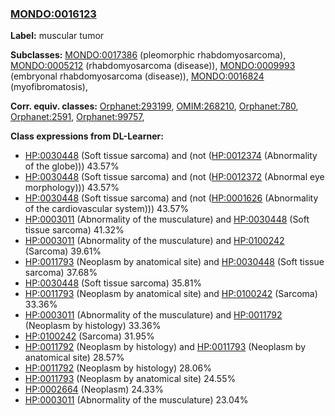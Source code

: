 
### [MONDO:0016123](http://purl.obolibrary.org/obo/MONDO_0016123)
**Label:** muscular tumor

**Subclasses:** [MONDO:0017386](http://purl.obolibrary.org/obo/MONDO_0017386) (pleomorphic rhabdomyosarcoma), [MONDO:0005212](http://purl.obolibrary.org/obo/MONDO_0005212) (rhabdomyosarcoma (disease)), [MONDO:0009993](http://purl.obolibrary.org/obo/MONDO_0009993) (embryonal rhabdomyosarcoma (disease)), [MONDO:0016824](http://purl.obolibrary.org/obo/MONDO_0016824) (myofibromatosis), 

**Corr. equiv. classes:** [Orphanet:293199](http://www.orpha.net/ORDO/Orphanet_293199), [OMIM:268210](http://purl.obolibrary.org/obo/OMIM_268210), [Orphanet:780](http://www.orpha.net/ORDO/Orphanet_780), [Orphanet:2591](http://www.orpha.net/ORDO/Orphanet_2591), [Orphanet:99757](http://www.orpha.net/ORDO/Orphanet_99757), 

**Class expressions from DL-Learner:**

- [HP:0030448](http://purl.obolibrary.org/obo/HP_0030448) (Soft tissue sarcoma) and (not ([HP:0012374](http://purl.obolibrary.org/obo/HP_0012374) (Abnormality of the globe))) 43.57%
- [HP:0030448](http://purl.obolibrary.org/obo/HP_0030448) (Soft tissue sarcoma) and (not ([HP:0012372](http://purl.obolibrary.org/obo/HP_0012372) (Abnormal eye morphology))) 43.57%
- [HP:0030448](http://purl.obolibrary.org/obo/HP_0030448) (Soft tissue sarcoma) and (not ([HP:0001626](http://purl.obolibrary.org/obo/HP_0001626) (Abnormality of the cardiovascular system))) 43.57%
- [HP:0003011](http://purl.obolibrary.org/obo/HP_0003011) (Abnormality of the musculature) and [HP:0030448](http://purl.obolibrary.org/obo/HP_0030448) (Soft tissue sarcoma) 41.32%
- [HP:0003011](http://purl.obolibrary.org/obo/HP_0003011) (Abnormality of the musculature) and [HP:0100242](http://purl.obolibrary.org/obo/HP_0100242) (Sarcoma) 39.61%
- [HP:0011793](http://purl.obolibrary.org/obo/HP_0011793) (Neoplasm by anatomical site) and [HP:0030448](http://purl.obolibrary.org/obo/HP_0030448) (Soft tissue sarcoma) 37.68%
- [HP:0030448](http://purl.obolibrary.org/obo/HP_0030448) (Soft tissue sarcoma) 35.81%
- [HP:0011793](http://purl.obolibrary.org/obo/HP_0011793) (Neoplasm by anatomical site) and [HP:0100242](http://purl.obolibrary.org/obo/HP_0100242) (Sarcoma) 33.36%
- [HP:0003011](http://purl.obolibrary.org/obo/HP_0003011) (Abnormality of the musculature) and [HP:0011792](http://purl.obolibrary.org/obo/HP_0011792) (Neoplasm by histology) 33.36%
- [HP:0100242](http://purl.obolibrary.org/obo/HP_0100242) (Sarcoma) 31.95%
- [HP:0011792](http://purl.obolibrary.org/obo/HP_0011792) (Neoplasm by histology) and [HP:0011793](http://purl.obolibrary.org/obo/HP_0011793) (Neoplasm by anatomical site) 28.57%
- [HP:0011792](http://purl.obolibrary.org/obo/HP_0011792) (Neoplasm by histology) 28.06%
- [HP:0011793](http://purl.obolibrary.org/obo/HP_0011793) (Neoplasm by anatomical site) 24.55%
- [HP:0002664](http://purl.obolibrary.org/obo/HP_0002664) (Neoplasm) 24.33%
- [HP:0003011](http://purl.obolibrary.org/obo/HP_0003011) (Abnormality of the musculature) 23.04%


